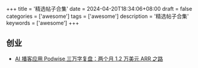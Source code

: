 +++
title = '精选帖子合集'
date = 2024-04-20T18:34:06+08:00
draft = false
categories = ['awesome']
tags = ['awesome']
description = '精选帖子合集'
keywords = ['awesome']
+++

## 创业

- [AI 播客应用 Podwise 三万字复盘：两个月 1.2 万美元 ARR 之路](https://book.hardhacker.com/)
